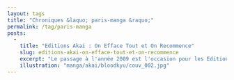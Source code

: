 ```yaml
---
layout: tags
title: "Chroniques &laquo; paris-manga &raquo;"
permalink: /tag/paris-manga
posts:
  -
    title: "Editions Akai : On Efface Tout et On Recommence"
    slug: editions-akai-on-efface-tout-et-on-recommence
    excerpt: "Le passage à l'année 2009 est l'occasion pour les Editions AKAI d'inaugurer leur newsletter.Cette communication nous permet d'apprendre la sortie du chapitre 2 de BloodKyu. C'est également par ce biais que l'éditeur annonce la suppression pure et simple du premier chapitre de Dotanuki (qui n'en comptait jusqu'alors que trois).On est alors en droit"
    illustration: "manga/akai/bloodkyu/couv_002.jpg"
---
```


